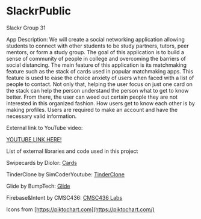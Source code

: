# SlackrPublic

Slackr Group 31

App Description: We will create a social networking application allowing
students to connect with other students to be study partners, tutors,
peer mentors, or form a study group. The goal of this application is to
build a sense of community of people in college and overcoming the
barriers of social distancing. The main feature of this application is
its matchmaking feature such as the stack of cards used in popular
matchmaking apps. This feature is used to ease the choice anxiety of
users when faced with a list of people to contact. Not only that,
helping the user focus on just one card on the stack can help the person
understand the person what to get to know better. From there, the user
can weed out certain people they are not interested in this organized
fashion. How users get to know each other is by making profiles. Users
are required to make an account and have the necessary valid
information.

External link to YouTube video:

[YOUTUBE LINK HERE!](https://youtu.be/g511FaUzXp0)

List of external libraries and code used in this project

Swipecards by Diolor: [Cards](https://github.com/Diolor/Swipecards)

TinderClone by SimCoderYoutube:
[TinderClone](https://github.com/SimCoderYoutube/TinderClone)

Glide by BumpTech: [Glide](https://github.com/bumptech/glide)

Firebase&Intent by CMSC436: [CMSC436
Labs](https://gitlab.cs.umd.edu/arasevic/cmsc436fall2020-student/-/tree/master/)

Icons from [https://piktochart.com](https://piktochart.com/)
